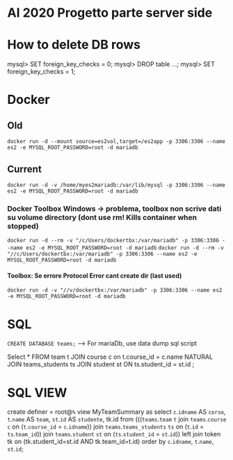 # AI 2020 Progetto parte server side

# How to delete DB rows
mysql> SET foreign_key_checks = 0;
mysql> DROP table ...;
mysql> SET foreign_key_checks = 1;

# Docker
## Old
`docker run -d --mount source=es2vol,target=/es2app -p 3306:3306 --name es2 -e MYSQL_ROOT_PASSWORD=root -d mariadb`
## Current
`docker run -d -v /home/myes2mariadb:/var/lib/mysql -p 3306:3306 --name es2 -e MYSQL_ROOT_PASSWORD=root -d mariadb`
### Docker Toolbox Windows -> problema, toolbox non scrive dati su volume directory (dont use rm! Kills container when stopped)
`docker run -d --rm -v "/c/Users/dockertbx:/var/mariadb" -p 3306:3306 --name es2 -e MYSQL_ROOT_PASSWORD=root -d mariadb`
`docker run -d --rm -v "//c/Users/dockertbx:/var/mariadb" -p 3306:3306 --name es2 -e MYSQL_ROOT_PASSWORD=root -d mariadb`
#### Toolbox: Se errore Protocol Error cant create dir (last used)
`docker run -d -v "//v/dockertbx:/var/mariadb" -p 3306:3306 --name es2 -e MYSQL_ROOT_PASSWORD=root -d mariadb`

# SQL
`CREATE DATABASE teams;`
--> For mariaDb, use data dump sql script

Select *
FROM team t JOIN course c on t.course_id = c.name NATURAL JOIN teams_students ts JOIN student st ON ts.student_id = st.id ;

# SQL VIEW
create definer = root@`%` view MyTeamSummary as
select `c`.`idname` AS `corso`, `t`.`name` AS `team`, `st`.`id` AS `studente`, tk.id
from (((`teams`.`team` `t` join `teams`.`course` `c` on (`t`.`course_id` = `c`.`idname`)) join `teams`.`teams_students` `ts` on (`t`.`id` = `ts`.`team_id`))
         join `teams`.`student` `st` on (`ts`.`student_id` = `st`.`id`)) left join token tk on (tk.student_id=st.id AND tk.team_id=t.id)
order by `c`.`idname`, `t`.`name`, `st`.`id`;

